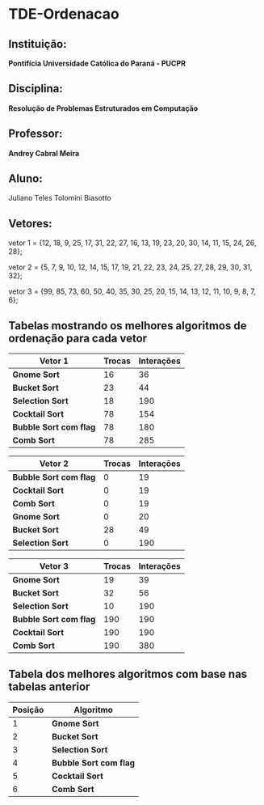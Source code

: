 # TDE-Ordenacao

## Instituição:
**Pontifícia Universidade Católica do Paraná - PUCPR**

## Disciplina:
**Resolução de Problemas Estruturados em Computação**

## Professor:
**Andrey Cabral Meira**

## Aluno:
Juliano Teles Tolomini Biasotto

## Vetores:
vetor 1 = {12, 18, 9, 25, 17, 31, 22, 27, 16, 13, 19, 23, 20, 30, 14, 11, 15, 24, 26, 28};

vetor 2 = {5, 7, 9, 10, 12, 14, 15, 17, 19, 21, 22, 23, 24, 25, 27, 28, 29, 30, 31, 32};

vetor 3 = {99, 85, 73, 60, 50, 40, 35, 30, 25, 20, 15, 14, 13, 12, 11, 10, 9, 8, 7, 6};

## Tabelas mostrando os melhores algoritmos de ordenação para cada vetor


|         Vetor 1          | Trocas | Interações |
| ------------------------ | ------ | ---------- | 
| **Gnome Sort**           | 16     | 36         | 
| **Bucket Sort**          | 23     | 44         |
| **Selection Sort**       | 18     | 190        |
| **Cocktail Sort**        | 78     | 154        | 
|**Bubble Sort com flag**  | 78     | 180        |
| **Comb Sort**            | 78     | 285        | 


|         Vetor 2          | Trocas | Interações |
| ------------------------ | ------ | ---------- |
| **Bubble Sort com flag** | 0      | 19         |
| **Cocktail Sort**        | 0      | 19         |
| **Comb Sort**            | 0      | 19         |
| **Gnome Sort**           | 0      | 20         |
| **Bucket Sort**          | 28     | 49         |
| **Selection Sort**       | 0      | 190        |

|        Vetor 3           | Trocas | Interações |
| ------------------------ | ------ | ---------- |
| **Gnome Sort**           | 19     | 39         |
| **Bucket Sort**          | 32     | 56         |
| **Selection Sort**       | 10     | 190        |
| **Bubble Sort com flag** | 190    | 190        |
| **Cocktail Sort**        | 190    | 190        |
| **Comb Sort**            | 190    | 380        |


## Tabela dos melhores algoritmos com base nas tabelas anterior

| Posição |        Algoritmo         |
| ------- | ------------------------ |
|   1     | **Gnome Sort**           |
|   2     | **Bucket Sort**          |
|   3     | **Selection Sort**       |
|   4     | **Bubble Sort com flag** |
|   5     | **Cocktail Sort**        |
|   6     | **Comb Sort**            |

